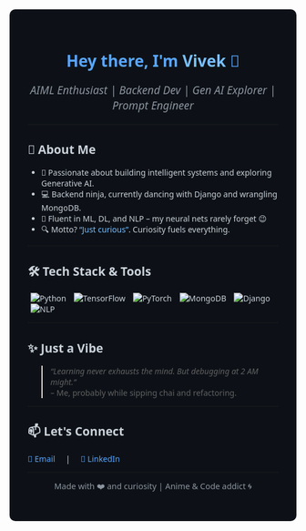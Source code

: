 <!-- Dark background color -->
<div style="background-color:#0d1117; color:#c9d1d9; padding: 2rem; border-radius: 10px; font-family: 'Segoe UI', Tahoma, Geneva, Verdana, sans-serif;">

<h1 align="center" style="color:#58a6ff;">Hey there, I'm <span style="color:#79c0ff;">Vivek</span> 👋</h1>

<p align="center" style="font-style: italic; font-size: 1.2rem; color:#8b949e;">
  AIML Enthusiast | Backend Dev | Gen AI Explorer | Prompt Engineer
</p>

---

## 🚀 About Me

<ul>
  <li>🧠 Passionate about building intelligent systems and exploring Generative AI.</li>
  <li>💻 Backend ninja, currently dancing with Django and wrangling MongoDB.</li>
  <li>🤖 Fluent in ML, DL, and NLP – my neural nets rarely forget 😉</li>
  <li>🔍 Motto? <q style="color:#79c0ff;">Just curious</q>. Curiosity fuels everything.</li>
</ul>

---

## 🛠️ Tech Stack & Tools

<p>
  <img src="https://img.shields.io/badge/-Python-000?&logo=python" alt="Python" title="Python" style="margin: 0 5px;"/>
  <img src="https://img.shields.io/badge/-TensorFlow-000?&logo=tensorflow" alt="TensorFlow" title="TensorFlow" style="margin: 0 5px;"/>
  <img src="https://img.shields.io/badge/-PyTorch-000?&logo=pytorch" alt="PyTorch" title="PyTorch" style="margin: 0 5px;"/>
  <img src="https://img.shields.io/badge/-MongoDB-000?&logo=mongodb" alt="MongoDB" title="MongoDB" style="margin: 0 5px;"/>
  <img src="https://img.shields.io/badge/-Django-000?&logo=django" alt="Django" title="Django" style="margin: 0 5px;"/>
  <img src="https://img.shields.io/badge/-NLP-000?&logo=nltk" alt="NLP" title="NLP" style="margin: 0 5px;"/>
</p>

---

## ✨ Just a Vibe

> *“Learning never exhausts the mind. But debugging at 2 AM might.”*  
> – Me, probably while sipping chai and refactoring.

---

## 📫 Let's Connect

<p>
  <a href="mailto:vivekkapri5@gmail.com" style="color:#58a6ff; text-decoration:none; margin-right:15px;" title="Email me">
    📧 Email
  </a>
  |
  <a href="https://linkedin.com/in/23viv" style="color:#58a6ff; text-decoration:none; margin-left:15px;" title="LinkedIn">
    🔗 LinkedIn
  </a>
</p>

---

<p align="center" style="color:#8b949e; font-size:0.9rem;">
  Made with ❤️ and curiosity | Anime & Code addict 🌀
</p>

</div>
